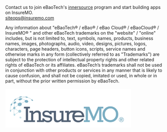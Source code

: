 Contact us to join eBaoTech's [innersource] program and start building apps on InsureMO.  
siteops@insuremo.com

[innersource]:https://resources.github.com/innersource/fundamentals/

Any information about "eBaoTech® / eBao® / eBao Cloud® / eBaoCloud® / InsureMO® " and other eBaoTech trademarks on the "website" / "online" includes, but is not limited to, text, symbols, names, products, business names, images, photographs, audio, video, designs, pictures, logos, characters, page headers, button icons, scripts, service names and otherwise marks in any form (collectively referred to as "Trademarks") are subject to the protection of intellectual property rights and other related rights of eBaoTech or its affiliates. eBaoTech’s trademarks shall not be used in conjunction with other products or services in any manner that is likely to cause confusion, and shall not be copied, imitated or used, in whole or in part, without the prior written permission by eBaoTech.<br><br>
<img src="https://raw.githubusercontent.com/eBaoTech/.github/cac1a434e96234089e5e0edd5929ae38af410855/profile/logo.jpg" alt="InsureMO" width="400">
